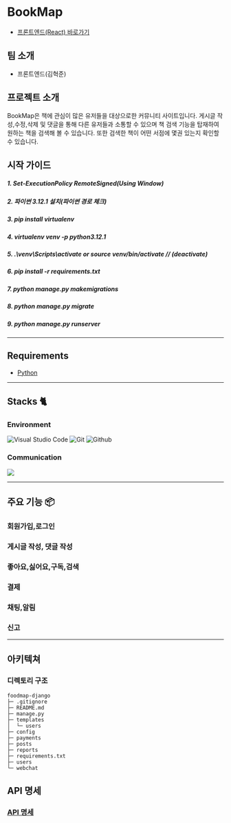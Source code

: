 # BookMap

- [프론트엔드(React) 바로가기](https://github.com/hyukjunkim1116/foodmap-react)

## 팀 소개

- 프론트엔드(김혁준)

## 프로젝트 소개

BookMap은 책에 관심이 많은 유저들을 대상으로한 커뮤니티 사이트입니다. 게시글 작성,수정,삭제 및 댓글을 통해 다른 유저들과 소통할 수 있으며 책 검색 기능을 탑재하여 원하는 책을 검색해 볼 수 있습니다. 또한 검색한 책이 어떤 서점에 몇권 있는지 확인할 수 있습니다.

## 시작 가이드

##### 1. Set-ExecutionPolicy RemoteSigned(Using Window)

##### 2. 파이썬 3.12.1 설치(파이썬 경로 체크)

##### 3. pip install virtualenv

##### 4. virtualenv venv -p python3.12.1

##### 5. .\venv\Scripts\activate or source venv/bin/activate // (deactivate)

##### 6. pip install -r requirements.txt

##### 7. python manage.py makemigrations

##### 8. python manage.py migrate

##### 9. python manage.py runserver

---

## Requirements

- [Python](https://www.python.org/)

---

## Stacks 🐈

### Environment

![Visual Studio Code](https://img.shields.io/badge/Visual%20Studio%20Code-007ACC?style=for-the-badge&logo=Visual%20Studio%20Code&logoColor=white)
![Git](https://img.shields.io/badge/Git-F05032?style=for-the-badge&logo=Git&logoColor=white)
![Github](https://img.shields.io/badge/GitHub-181717?style=for-the-badge&logo=GitHub&logoColor=white)

### Communication

<img src="https://img.shields.io/badge/Notion-000000?style=for-the-badge&logo=Notion&logoColor=white">

---

## 주요 기능 📦

### 회원가입,로그인

### 게시글 작성, 댓글 작성

### 좋아요,싫어요,구독,검색

### 결제

### 채팅,알림

### 신고

---

## 아키텍쳐

### 디렉토리 구조

```
foodmap-django
├─ .gitignore
├─ README.md
├─ manage.py
├─ templates
│  └─ users
├─ config
├─ payments
├─ posts
├─ reports
├─ requirements.txt
├─ users
└─ webchat

```

## API 명세

### [API 명세](https://denim-knot-470.notion.site/055b7ca4a10142f8a5a049d941b84455?v=dd168a4580ad4328afa9d36a5da7c49c&pvs=4)

